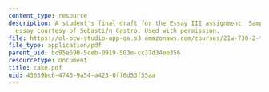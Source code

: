 ```yaml
---
content_type: resource
description: A student's final draft for the Essay III assignment. Sample student
  essay courtesy of Sebasti?n Castro. Used with permission.
file: https://ol-ocw-studio-app-qa.s3.amazonaws.com/courses/21w-730-2-the-creative-spark-fall-2004/43639bc647469a54a4230ff6d53f55aa_cake.pdf
file_type: application/pdf
parent_uid: bc95e690-5ceb-0919-503e-cc37d34ee356
resourcetype: Document
title: cake.pdf
uid: 43639bc6-4746-9a54-a423-0ff6d53f55aa
---
```

